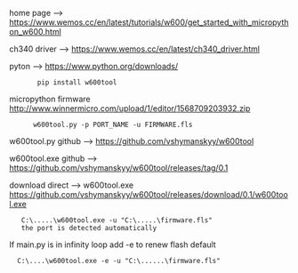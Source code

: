 home page --> https://www.wemos.cc/en/latest/tutorials/w600/get_started_with_micropython_w600.html

ch340 driver -->  https://www.wemos.cc/en/latest/ch340_driver.html

pyton -->  https://www.python.org/downloads/

           pip install w600tool
           
micropython firmware http://www.winnermicro.com/upload/1/editor/1568709203932.zip 

          w600tool.py -p PORT_NAME -u FIRMWARE.fls

w600tool.py github --> https://github.com/vshymanskyy/w600tool

w600tool.exe github --> https://github.com/vshymanskyy/w600tool/releases/tag/0.1

download direct --> w600tool.exe  https://github.com/vshymanskyy/w600tool/releases/download/0.1/w600tool.exe

       C:\.....\w600tool.exe -u "C:\.....\firmware.fls" 
       the port is detected automatically
       
If main.py is in infinity loop add -e to renew flash default

      C:\....\w600tool.exe -e -u "C:\......\firmware.fls" 

